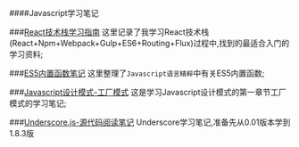 ####Javascript学习笔记


###[React技术栈学习指南](https://github.com/WuYifanX/ReadingNotes/blob/master/)
这里记录了我学习React技术栈(React+Npm+Webpack+Gulp+ES6+Routing+Flux)过程中,找到的最适合入门的学习资料;

###[ES5内置函数笔记](https://github.com/WuYifanX/ReadingNotes/blob/master/Javascript%E7%9A%84%E5%86%85%E7%BD%AE%E5%87%BD%E6%95%B0(ES5)%20.md)
这里整理了`Javascript语言精粹`中有关ES5内置函数;

###[Javascript设计模式-工厂模式](https://github.com/WuYifanX/ReadingNotes/blob/master/Javascript%E9%9D%A2%E5%90%91%E5%AF%B9%E8%B1%A1%E5%BC%80%E5%8F%91_%E5%B7%A5%E5%8E%82%E6%A8%A1%E5%BC%8F.md)
这是学习Javascript设计模式的第一章节工厂模式的学习笔记;

###[Underscore.js-源代码阅读笔记](https://github.com/WuYifanX/ReadingNotes/blob/master/Underscore.js%E9%98%85%E8%AF%BB.md)
Underscore学习笔记,准备先从0.01版本学到1.8.3版